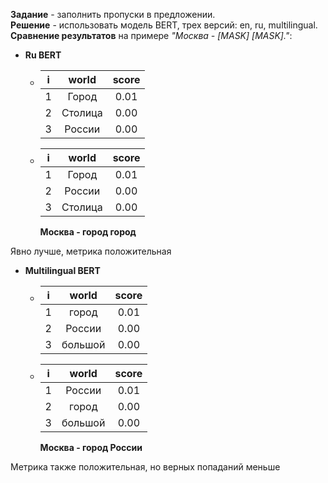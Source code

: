 **Задание** - заполнить пропуски в предложении. \
**Решение** - использовать модель BERT, трех версий: en, ru, multilingual. \
**Сравнение результатов** на примере *"Москва - [MASK] [MASK]."*:

- **Ru BERT** 

    - |i|world|score|
      |---|:---:|:---:|
      |1|Город|0.01 |
      |2|Столица|0.00 |
      |3|России|0.00 |

    - |i|world|score|
      |---|:---:|:---:|
      |1|Город|0.01 |
      |2|России|0.00 |
      |3|Столица|0.00 |

      **Москва - город город**


Явно лучше, метрика положительная

- **Multilingual BERT**

    - |i|world|score|
      |---|:---:|:---:|
      |1|город|0.01 |
      |2|России|0.00 |
      |3|большой|0.00 |

    - |i|world|score|
      |---|:---:|:---:|
      |1|России|0.01 |
      |2|город|0.00 |
      |3|большой|0.00 |

      **Москва - город России**

    

Метрика также положительная, но верных попаданий меньше 